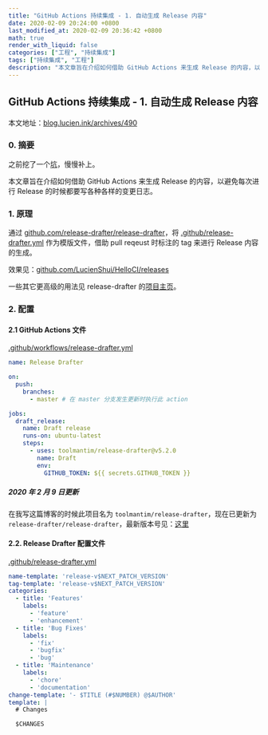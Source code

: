 ```yaml
---
title: "GitHub Actions 持续集成 - 1. 自动生成 Release 内容"
date: 2020-02-09 20:24:00 +0800
last_modified_at: 2020-02-09 20:36:42 +0800
math: true
render_with_liquid: false
categories: ["工程", "持续集成"]
tags: ["持续集成", "工程"]
description: "本文章旨在介绍如何借助 GitHub Actions 来生成 Release 的内容，以避免每次进行 Release 的时候都要写各种各样的变更日志。本文地址：blog.lucien.ink/archives/490"
---
```


## GitHub Actions 持续集成 - 1. 自动生成 Release 内容

本文地址：[blog.lucien.ink/archives/490][this]

### 0. 摘要

之前挖了一个[坑][keng]，慢慢补上。

本文章旨在介绍如何借助 GitHub Actions 来生成 Release 的内容，以避免每次进行 Release 的时候都要写各种各样的变更日志。

### 1. 原理

通过 [github.com/release-drafter/release-drafter][release_drafter]，将 [.github/release-drafter.yml][.github/release-drafter.yml] 作为模版文件，借助 pull reqeust 时标注的 tag 来进行 Release 内容的生成。

效果见：[github.com/LucienShui/HelloCI/releases][github.com/LucienShui/HelloCI/releases]

一些其它更高级的用法见 release-drafter 的[项目主页][release_drafter]。

### 2. 配置

#### 2.1 GitHub Actions 文件

[.github/workflows/release-drafter.yml][.github/workflows/release-drafter.yml]

```yml
name: Release Drafter

on:
  push:
    branches:
      - master # 在 master 分支发生更新时执行此 action

jobs:
  draft_release:
    name: Draft release
    runs-on: ubuntu-latest
    steps:
      - uses: toolmantim/release-drafter@v5.2.0
        name: Draft
        env:
          GITHUB_TOKEN: ${{ secrets.GITHUB_TOKEN }}
```

##### 2020 年 2 月 9 日更新

在我写这篇博客的时候此项目名为 `toolmantim/release-drafter`，现在已更新为 `release-drafter/release-drafter`，最新版本号见：[这里][here]

#### 2.2. Release Drafter 配置文件

[.github/release-drafter.yml][.github/release-drafter.yml]

```yml
name-template: 'release-v$NEXT_PATCH_VERSION'
tag-template: 'release-v$NEXT_PATCH_VERSION'
categories:
  - title: 'Features'
    labels:
      - 'feature'
      - 'enhancement'
  - title: 'Bug Fixes'
    labels:
      - 'fix'
      - 'bugfix'
      - 'bug'
  - title: 'Maintenance'
    labels:
      - 'chore'
      - 'documentation'
change-template: '- $TITLE (#$NUMBER) @$AUTHOR'
template: |
  # Changes

  $CHANGES
```

[this]: https://blog.lucien.ink/archives/490/
[keng]: https://blog.lucien.ink/archives/464/
[release_drafter]: https://github.com/release-drafter/release-drafter
[.github/release-drafter.yml]: https://github.com/LucienShui/HelloCI/blob/b933d59047f34084b16f31ab12361a37f15e3d2d/.github/release-drafter.yml
[github.com/LucienShui/HelloCI/releases]: https://github.com/LucienShui/HelloCI/releases
[.github/workflows/release-drafter.yml]: https://github.com/LucienShui/HelloCI/blob/b933d59047f34084b16f31ab12361a37f15e3d2d/.github/workflows/release-drafter.yml
[here]: https://github.com/release-drafter/release-drafter/releases
